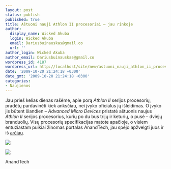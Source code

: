```yaml
---
layout: post
status: publish
published: true
title: Aštuoni nauji Athlon II procesoriai – jau rinkoje
author:
  display_name: Wicked Akuba
  login: Wicked Akuba
  email: Dariusbuinauskas@gmail.co
  url: ''
author_login: Wicked Akuba
author_email: Dariusbuinauskas@gmail.co
wordpress_id: 4187
wordpress_url: http://localhost/site/new/astuoni_nauji_athlon_ii_procesoriai__jau_rinkoje/
date: '2009-10-20 21:24:18 +0300'
date_gmt: '2009-10-20 21:24:18 +0300'
categories:
- Naujienos
---
```

<p>Jau prieš kelias dienas rašėme, apie porą <i>Athlon II </i>serijos procesorių, pradėtų pardavinėti kiek anksčiau, nei įvyko oficialus jų išleidimas. O įvyko jis būtent šiandien – <i>Advanced Micro Devices </i>pristatė aštuonis naujus <i>Athlon II </i>serijos procesorius, kurių po du bus trijų ir keturių, o pusė – dviejų branduolių. Visų procesorių specifikacijas matote apačioje, o visiem entuziastam puikiai žinomas portalas AnandTech, jau spėjo apžvelgti juos ir iš <a class="ns" href="http://www.anandtech.com/cpuchipsets/showdoc.aspx?i=3663">arčiau</a>.</p>
<p><img src="http://img21.imageshack.us/img21/8475/athlonii.png" /></p>
<p><img src="http://img16.imageshack.us/img16/7097/athlonii.jpg" /></p>
<p><span class="saltinis">AnandTech</span><br /></p>
